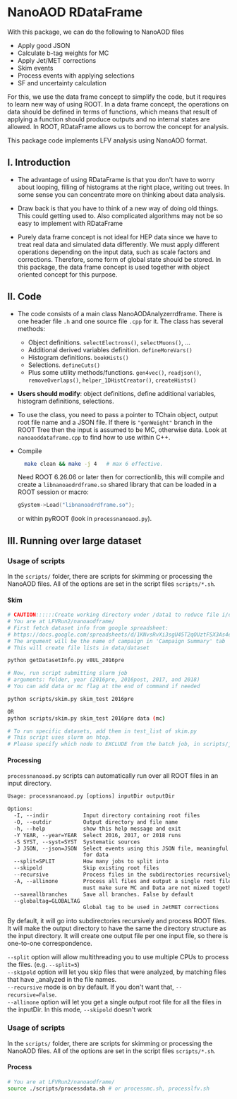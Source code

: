 # NanoAOD RDataFrame

With this package, we can do the following to NanoAOD files
- Apply good JSON
- Calculate b-tag weights for MC
- Apply Jet/MET corrections
- Skim events
- Process events with applying selections
- SF and uncertainty calculation

For this, we use the data frame concept to simplify the code,
but it requires to learn new way of using ROOT.
In a data frame concept, the operations on data should be defined in terms of functions,
which means that result of applying a function should produce outputs and no internal states are allowed.
In ROOT, RDataFrame allows us to borrow the concept for analysis.

This package code implements LFV analysis using NanoAOD format.


## I. Introduction

- The advantage of using RDataFrame is that you don't have to
worry about looping, filling of histograms at the right place,
writing out trees. In some sense you can concentrate more on thinking about data analysis.

- Draw back is that you have to think of a new way of doing old things.
This could getting used to. Also complicated algorithms may not
be so easy to implement with RDataFrame

- Purely data frame concept is not ideal for HEP data since
we have to treat real data and simulated data differently.
We must apply different operations depending on the input data, such as scale factors and corrections.
Therefore, some form of global state should be stored. 
In this package, the data frame concept is used together with object oriented concept for this purpose.


## II. Code

- The code consists of a main class NanoAODAnalyzerrdframe. 
There is one header file `.h` and one source file `.cpp` for it.
The class has several methods:
    - Object definitions. `selectElectrons()`, `selectMuons()`, ...
    - Additional derived variables definition. `defineMoreVars()`
    - Histogram definitions. `bookHists()`
    - Selections. `defineCuts()`
    - Plus some utility methods/functions. `gen4vec()`, `readjson()`, `removeOverlaps()`, `helper_1DHistCreator()`, `createHists()`

- **Users should modify**: object definitions, define additional variables, histogram definitions, selections.

- To use the class, you need to pass a pointer to TChain object, output root file name and a JSON file.
  If there is `"genWeight"` branch in the ROOT Tree then the input is assumed to be MC, otherwise data.
  Look at `nanoaoddataframe.cpp` to find how to use within C++.

- Compile
  ``` bash
    make clean && make -j 4   # max 6 effective.
    ```
    Need ROOT 6.26.06 or later then for correctionlib,
    this will compile and create a `libnanoaodrdframe.so` shared library that can be loaded in a ROOT session or macro:
    ```c++
    gSystem->Load("libnanoadrdframe.so");
    ```
    or within pyROOT (look in `processnanoaod.py`).


## III. Running over large dataset

### Usage of scripts
In the `scripts/` folder, there are scripts for skimming or processing the NanoAOD files.
All of the options are set in the script files `scripts/*.sh`.

#### Skim
```bash
# CAUTION::::::Create working directory under /data1 to reduce file i/o on disks
# You are at LFVRun2/nanoaodframe/
# First fetch dataset info from google spreadsheet:
# https://docs.google.com/spreadsheets/d/1KNvsRvXi3sgU45T2qOUztFSX3As4elZB325WaPnSkA8/edit#gid=569299692
# The argument will be the name of campaign in 'Campaign Summary' tab
# This will create file lists in data/dataset

python getDatasetInfo.py v8UL_2016pre

# Now, run script submitting slurm job
# arguments: folder, year (2016pre, 2016post, 2017, and 2018)
# You can add data or mc flag at the end of command if needed

python scripts/skim.py skim_test 2016pre

OR
python scripts/skim.py skim_test 2016pre data (mc)

# To run specific datasets, add them in test_list of skim.py
# This script uses slurm on htop.
# Please specify which node to EXCLUDE from the batch job, in scripts/job_slurm_skim.sh
```

#### Processing
`processnanoaod.py` scripts can automatically run over all ROOT files in an input directory.
``` txt
Usage: processnanoaod.py [options] inputDir outputDir

Options:
  -I, --indir           Input directory containing root files
  -O, --outdir          Output directory and file name 
  -h, --help            show this help message and exit
  -Y YEAR, --year=YEAR  Select 2016, 2017, or 2018 runs
  -S SYST, --syst=SYST  Systematic sources
  -J JSON, --json=JSON  Select events using this JSON file, meaningful only
                        for data
  --split=SPLIT         How many jobs to split into
  --skipold             Skip existing root files
  --recursive           Process files in the subdirectories recursively
  -A, --allinone        Process all files and output a single root file. You
                        must make sure MC and Data are not mixed together.
  --saveallbranches     Save all branches. False by default
  --globaltag=GLOBALTAG
                        Global tag to be used in JetMET corrections
```
  
By default, it will go into subdirectories recursively and process ROOT files. 
It will make the output directory to have the same  the directory structure as the input directory.
It will create one output file per one input file, so there is one-to-one correspondence.

`--split` option will allow multithreading you to use multiple CPUs to process the files. (e.g. `--split=5`)\
`--skipold` option will let you skip files that were analyzed, by matching files that have _analyzed in the file names.\
`--recursive` mode is on by default. If you don't want that, `--recursive=False`.\
`--allinone` option will let you get a single output root file for all the files in the inputDir. In this mode, `--skipold` doesn't work

### Usage of scripts
In the `scripts/` folder, there are scripts for skimming or processing the NanoAOD files.
All of the options are set in the script files `scripts/*.sh`.

#### Process
```bash
# You are at LFVRun2/nanoaodframe/
source ./scripts/processdata.sh # or processmc.sh, processlfv.sh
```
